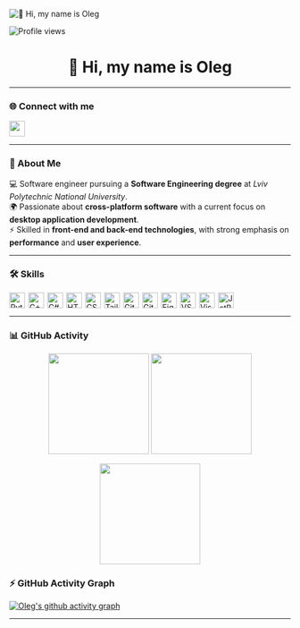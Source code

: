 ![👋 Hi, my name is Oleg](https://user-images.githubusercontent.com/10498744/210012254-234538ff-d198-48aa-8964-37e6fd45d227.gif)

![Profile views](https://komarev.com/ghpvc/?username=IOleg-crypto&label=Profile%20views&color=0e75b6&style=flat)

<h1 align="center">👋 Hi, my name is Oleg</h1>

---

### 🌐 Connect with me
<p align="left">
  <a href="https://github.com/sushilmagare10" target="_blank">
    <img src="https://img.shields.io/badge/GitHub-100000?logo=github&logoColor=white" height="28" style="margin-right: 6px">
  </a>
</p>

---

### 🚀 About Me  
💻 Software engineer pursuing a **Software Engineering degree** at *Lviv Polytechnic National University*.  
🌍 Passionate about **cross-platform software** with a current focus on **desktop application development**.  
⚡ Skilled in **front-end and back-end technologies**, with strong emphasis on **performance** and **user experience**.  

---

### 🛠 Skills
<div style="display: flex; flex-wrap: wrap; gap: 6px; justify-content: left;">
  <img src="https://cdn.jsdelivr.net/gh/devicons/devicon/icons/python/python-original.svg" height="28" alt="Python">
  <img src="https://cdn.jsdelivr.net/gh/devicons/devicon/icons/cplusplus/cplusplus-original.svg" height="28" alt="C++">
  <img src="https://cdn.jsdelivr.net/gh/devicons/devicon/icons/csharp/csharp-original.svg" height="28" alt="C#">
  <img src="https://cdn.jsdelivr.net/gh/devicons/devicon/icons/html5/html5-original.svg" height="28" alt="HTML5">
  <img src="https://cdn.jsdelivr.net/gh/devicons/devicon/icons/css3/css3-original.svg" height="28" alt="CSS3">
  <img src="https://cdn.jsdelivr.net/gh/devicons/devicon/icons/tailwindcss/tailwindcss-original.svg" height="28" alt="Tailwind CSS">
  <img src="https://cdn.jsdelivr.net/gh/devicons/devicon/icons/git/git-original.svg" height="28" alt="Git">
  <img src="https://cdn.jsdelivr.net/gh/devicons/devicon/icons/gitlab/gitlab-original.svg" height="28" alt="GitLab">
  <img src="https://cdn.jsdelivr.net/gh/devicons/devicon/icons/figma/figma-original.svg" height="28" alt="Figma">
  <img src="https://cdn.jsdelivr.net/gh/devicons/devicon/icons/vscode/vscode-original.svg" height="28" alt="VSCode">
  <img src="https://cdn.jsdelivr.net/gh/devicons/devicon/icons/visualstudio/visualstudio-original.svg" height="28" alt="Visual Studio">
  <img src="https://cdn.jsdelivr.net/gh/devicons/devicon/icons/jetbrains/jetbrains-original.svg" height="28" alt="JetBrains">
</div>

---

### 📊 GitHub Activity  
<p align="center">
  <img src="https://github-readme-stats.vercel.app/api?username=IOleg-crypto&show_icons=true&theme=tokyonight" height="180" />
  <img src="https://github-readme-stats.vercel.app/api/top-langs/?username=IOleg-crypto&layout=compact&theme=tokyonight" height="180" />
</p>

<p align="center">
  <img src="https://github-readme-streak-stats.herokuapp.com/?user=IOleg-crypto&theme=tokyonight" height="180" />
</p>


### ⚡ GitHub Activity Graph  
[![Oleg's github activity graph](https://github-readme-activity-graph.vercel.app/graph?username=IOleg-crypto&theme=tokyo-night)](https://github.com/ashutosh00710/github-readme-activity-graph)

---
